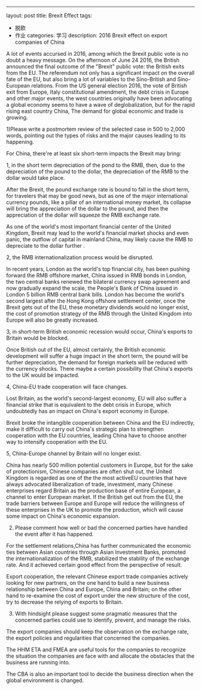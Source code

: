 ---
layout: post
title: Brexit Effect
tags:
- 脱欧
- 作业
categories: 学习
description: 
2016 Brexit effect on export companies of China

A lot of events accursed in 2016, among which  the Brexit public vote is no doubt a heavy message. On the afternoon of June 24 2016, the British announced the final outcome of the "Brexit" public vote: the British exits from the EU. The referendum not only has a significant impact on the overall fate of the EU, but also bring a lot of variables to the Sino-British and Sino- European relations. From the US general election 2016, the vote of British exit from Europe, Italy constitutional amendment, the debt crisis in Europe and other major events, the west countries originally have been advocating a global economy seems to have a wave of deglobalization, but for the rapid rising east country China, The demand for global economic and trade is growing.





1)Please write a postmortem review of the selected case in 500 to 2,000 words, pointing out the types of risks and the major causes leading to its happening.

For China, there're at least six short-term impacts the Brexit may bring:

1, in the short term depreciation of the pond to the RMB, then, due to the depreciation of the pound to the dollar, the depreciation of the RMB to the dollar would take place.

After the Brexit, the pound exchange rate is bound to fall in the short term, for travelers that may be good news, but as one of the major international currency pounds, like a pillar of an international money market, its collapse will bring the appreciation of the dollar to the pound, and then the appreciation of the dollar will squeeze the RMB exchange rate.

As one of the world's most important financial center of the United Kingdom, Brexit may lead to the world's financial market shocks and even panic, the outflow of capital in mainland China, may likely cause the RMB to depreciate to the dollar further .

2, the RMB internationalization process would be disrupted.

In recent years, London as the world's top financial city, has been pushing forward the RMB offshore market, China issued in RMB bonds in London, the two central banks renewed the bilateral currency swap agreement and now gradually expand the scale, the People's Bank of China issued in London 5 billion RMB central bank bills. London has become the world's second largest after the Hong Kong offshore settlement center, once the Brexit gets out of the EU, these monetary dividends would no longer exist, the cost of promotion strategy of the RMB through the United Kingdom into Europe will also be greatly increased.

3, in short-term British economic recession would occur, China's exports to Britain would be blocked. 

Once British out of the EU, almost certainly, the British economic development will suffer a huge impact in the short term, the pound will be further depreciation, the demand for foreign markets will be reduced with the currency shocks. There maybe a certain possibility that China's exports to the UK would be impacted.

4, China-EU trade cooperation will face changes.

Lost Britain, as the world's second-largest economy, EU will also suffer a financial strike that is equivalent to the debt crisis in Europe, which undoubtedly has an impact on China's export economy in Europe.

Brexit broke the intangible cooperation between China and the EU indirectly, make it difficult to carry out China's strategic plan to strengthen cooperation with the EU countries, leading China have to choose another way to intensify cooperation with the EU.

5, China-Europe channel by Britain will no longer exist.

China has nearly 500 million potential customers in Europe, but for the sake of protectionism, Chinese companies are often shut out, the United Kingdom is regarded as one of the the most activeEU countries that have always advocated liberalization of trade, investment, many Chinese enterprises regard Britain as the production base of entire European, a channel to enter European market. If the British get out from the EU, the trade barriers between Europe and Europe will reduce the willingness of these enterprises in the UK to promote the production, which will cause some impact on China's economic expansion.

2) Please comment how well or bad the concerned parties have handled the event after it has happened.

For the settlement relations,China has further communicated the economic ties between Asian countries through Asian Investment Banks, promoted the internationalization of the RMB, stabilized the stability of the exchange rate. And it achieved certain good effect from the perspective of result.

Export cooperation, the relevant Chinese export trade companies actively looking for new partners, on the one hand to build a new business relationship between China and Europe, China and Britain; on the other hand to re-examine the cost of export under the new structure of the cost, try to decrease the relying of exports to Britain.

3) With hindsight please suggest some pragmatic measures that the concerned parties could use to identify, prevent, and manage the risks.

The export companies should keep the observation on the exchange rate, the export policies and regularities that concerned the companies.

The HHM ETA and FMEA are useful tools for the companies to recognize the situation the companies are face with and allocate the obstacles that the business are running into.

The CBA is also an important tool to decide the business direction when the global environment is changed.